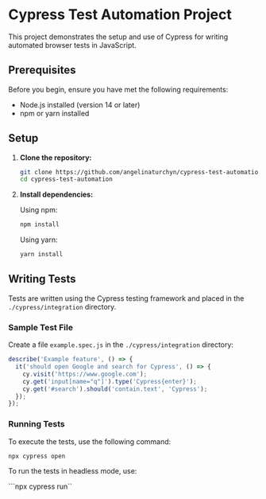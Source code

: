 # Cypress Test Automation Project

This project demonstrates the setup and use of Cypress for writing automated browser tests in JavaScript.

## Prerequisites

Before you begin, ensure you have met the following requirements:

- Node.js installed (version 14 or later)
- npm or yarn installed

## Setup

1. **Clone the repository:**

    ```sh
    git clone https://github.com/angelinaturchyn/cypress-test-automation
    cd cypress-test-automation
    ```

2. **Install dependencies:**

    Using npm:

    ```sh
    npm install
    ```

    Using yarn:

    ```sh
    yarn install
    ```

## Writing Tests

Tests are written using the Cypress testing framework and placed in the `./cypress/integration` directory.

### Sample Test File

Create a file `example.spec.js` in the `./cypress/integration` directory:

```javascript
describe('Example feature', () => {
  it('should open Google and search for Cypress', () => {
    cy.visit('https://www.google.com');
    cy.get('input[name="q"]').type('Cypress{enter}');
    cy.get('#search').should('contain.text', 'Cypress');
  });
});
```


### Running Tests

To execute the tests, use the following command:

``` npx cypress open ```

To run the tests in headless mode, use:

```npx cypress run``

